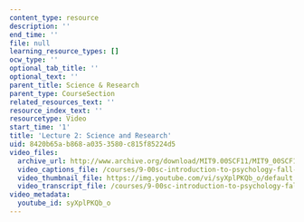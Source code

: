 ```yaml
---
content_type: resource
description: ''
end_time: ''
file: null
learning_resource_types: []
ocw_type: ''
optional_tab_title: ''
optional_text: ''
parent_title: Science & Research
parent_type: CourseSection
related_resources_text: ''
resource_index_text: ''
resourcetype: Video
start_time: '1'
title: 'Lecture 2: Science and Research'
uid: 8420b65a-b868-a035-3580-c815f85224d5
video_files:
  archive_url: http://www.archive.org/download/MIT9.00SCF11/MIT9_00SCF11_lec02_300k.mp4
  video_captions_file: /courses/9-00sc-introduction-to-psychology-fall-2011/7165dd1cc19c5099a581176b00531776_syXplPKQb_o.vtt
  video_thumbnail_file: https://img.youtube.com/vi/syXplPKQb_o/default.jpg
  video_transcript_file: /courses/9-00sc-introduction-to-psychology-fall-2011/0872f3383340a480b2233d19009a4823_syXplPKQb_o.pdf
video_metadata:
  youtube_id: syXplPKQb_o
---
```

